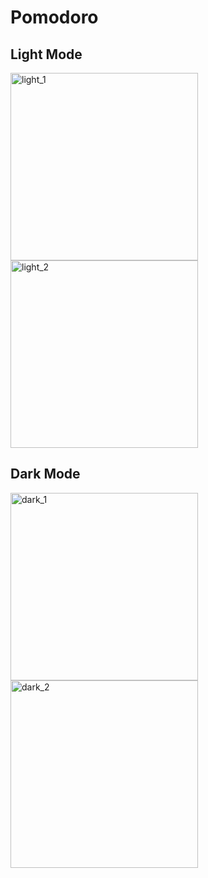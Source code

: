# Pomodoro
## Light Mode
<img width="300" alt="light_1" src="https://github.com/Ko-HyeJi/Pomodoro/assets/88470545/b5e30ea0-d8be-4f73-8756-66159dd1a076">
<img width="300" alt="light_2" src="https://github.com/Ko-HyeJi/Pomodoro/assets/88470545/132e0e5b-fc08-43ec-b6dd-63deca4a57ec">

## Dark Mode
<img width="300" alt="dark_1" src="https://github.com/Ko-HyeJi/Pomodoro/assets/88470545/7ea98ebe-f15e-4fde-b38c-eca30e8f8a5f">
<img width="300" alt="dark_2" src="https://github.com/Ko-HyeJi/Pomodoro/assets/88470545/bba82f63-b4eb-4347-8b5d-47ccbef0e1be">
